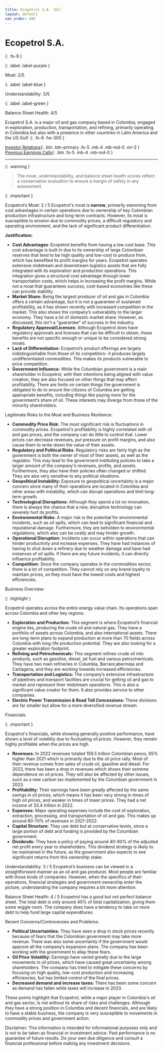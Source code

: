 ```yaml
---
title: Ecopetrol S.A. (EC)
layout: default
nav_order: 686
---
```


# Ecopetrol S.A.
{: .fs-9 }

{: .label .label-purple }

Moat: 2/5

{: .label .label-blue }

Understandability: 3/5

{: .label .label-green }

Balance Sheet Health: 4/5

Ecopetrol S.A. is a major oil and gas company based in Colombia, engaged in exploration, production, transportation, and refining, primarily operating in Colombia but also with a presence in other countries in Latin America and the US Gulf.
{: .fs-6 .fw-300 }

[Investor Relations](https://www.google.com/search?q=EC+investor+relations){: .btn .btn-primary .fs-5 .mb-4 .mb-md-0 .mr-2 }
[Previous Earnings Calls](https://discountingcashflows.com/company/EC/transcripts/){: .btn .fs-5 .mb-4 .mb-md-0 }

---

{: .warning }
>The moat, understandability, and balance sheet health scores reflect a conservative evaluation to ensure a margin of safety in any assessment.



{: .important }

Ecopetrol’s Moat: 2 / 5
Ecopetrol's moat is **narrow**, primarily stemming from cost advantages in certain operations due to ownership of key Colombian production infrastructure and long-term contracts. However, its moat is susceptible to erosion due to commodity prices, a difficult regulatory and operating environment, and the lack of significant product differentiation. 

**Justification:**
* **Cost Advantages**: Ecopetrol benefits from having a low cost base. This cost advantage is built in due to its ownership of large Colombian reserves that tend to be high quality and low-cost to produce from, which has benefited its profit margins for years. Ecopetrol operates extensive midstream and downstream logistics assets that are fully integrated with its exploration and production operations. This integration gives a structural cost advantage through lower transportation costs, which helps in increasing the profit margins. While not a moat that guarantees success, cost-based economies like these can provide stability.
*  **Market Share:** Being the largest producer of oil and gas in Colombia offers a certain advantage, but it is not a guarantee of sustained profitability, as it has shown recently with increased competition in the market. This also shows the company’s vulnerability to the larger economy.  They have a lot of domestic market share. However, as discussed, this isn't a "guarantee" of success in the industry.
*  **Regulatory Approval/Licenses:** Although Ecopetrol does have regulatory approvals and licenses that can be difficult to obtain, these benefits are not specific enough or unique to be considered strong moats.
*   **Lack of Differentiation:** Ecopetrol’s product offerings are largely indistinguishable from those of its competitors- it produces largely undifferentiated commodities. This makes its products vulnerable to price competition.
*   **Government Influence:** While the Columbian government is a main shareholder in Ecopetrol, with their intentions being aligned with value creation, they are also focused on other things that may affect profitability. There are limits on certain things the government is obligated to do to ensure the citizens of Columbia are getting appropriate benefits, including things like paying more for the government’s share of oil. These interests may diverge from those of the minority shareholders.

Legitimate Risks to the Moat and Business Resilience:
*   **Commodity Price Risk:** The most significant risk is fluctuations in commodity prices. Ecopetrol's profitability is highly correlated with oil and gas prices, and the company can do little to control that. Lower prices can decrease revenues, put pressure on profit margins, and also cause them to write-down the value of their assets.
*   **Regulatory and Political Risks**: Regulatory risks are fairly high as the government is both the owner of most of their assets, as well as the regulator. This may lead to the government instituting policies to take a larger amount of the company's revenues, profits, and assets. Furthermore, they also have their policies often changed or shifted. They are also very sensitive to any political situations.
*   **Geopolitical Instability:** Exposure to geopolitical uncertainty is a major concern since many of their operations are located in Colombia and other areas with instability, which can disrupt operations and limit long-term growth.
*   **Technological Disruptions:** Although they spend a lot on innovation, there is always the chance that a new, disruptive technology can severely hurt its profits.
*   **Environmental Risks**: A major risk is the potential for environmental incidents, such as oil spills, which can lead to significant financial and reputational damage. Furthermore, they are beholden to environmental regulations, which also can be costly and may hinder growth.
*   **Operational Disruption:** Incidents can occur within operations that can hinder productivity and increase expenses. They have had instances of having to shut down a refinery due to weather damage and have had instances of oil spills. If there are any future incidents, it can directly influence profitability.
*   **Competition:** Since the company operates in the commodities sector, there is a lot of competition. They cannot rely on any brand loyalty to maintain prices, so they must have the lowest costs and highest efficiencies.

Business Overview:

{: .highlight }

Ecopetrol operates across the entire energy value chain. Its operations span across Colombia and other key regions.

*   **Exploration and Production:** This segment is where Ecopetrol’s financial engine lies, producing the crude oil and natural gas. They have a portfolio of assets across Colombia, and also international assets. There are long-term plans to expand production at more than 70 fields across Columbia with long-life production potential. They are also looking for a greater exploration footprint.
*   **Refining and Petrochemicals:** This segment refines crude oil into products, such as gasoline, diesel, jet fuel and various petrochemicals. They have two main refineries in Columbia, Barrancabermeja and Cartagena, and they are working towards increased efficiencies.
*   **Transportation and Logistics:** The company’s extensive infrastructure of pipelines and transport facilities are crucial for getting oil and gas to market and represent their midstream operations. This is also a significant value creator for them. It also provides service to other companies.
*   **Electric Power Transmission & Road Toll Concessions:** These divisions are far smaller but allow for a more diversified revenue stream.

Financials:

{: .important }

Ecopetrol's financials, while showing generally positive performance, have shown a level of volatility due to fluctuating oil prices. However, they remain highly profitable when the prices are high.

*   **Revenues:** In 2022 revenues totaled 159.5 trillion Colombian pesos, 65% higher than 2021 which is primarily due to the oil price rally. Most of their revenue comes from sales of crude oil, gasoline and diesel. For 2023, there has been a drop in revenues which shows their extreme dependence on oil prices. They will also be affected by other issues, such as a new carbon tax implemented by the Columbian government in 2023.
*   **Profitability:** Their earnings have been greatly affected by the same swings in oil prices, which means it has been very strong in times of high oil prices, and weaker in times of lower prices. They had a net income of 33.4 trillion in 2022.
*   **Expenses:** Major operating expenses include the cost of exploration, extraction, processing, and transportation of oil and gas. This makes up around 60-70% of revenues in 2021-2022.
*   **Capital Structure:** They use debt but at conservative levels, since a large portion of debt and funding is provided by the Columbian government.
*    **Dividends:** They have a policy of paying around 40-60% of the adjusted net profit every year to shareholders. This dividend strategy is likely to be maintained in the future, as the government also expects to see significant returns from this ownership stake.

Understandability: 3 / 5
Ecopetrol’s business can be viewed in a straightforward manner as an oil and gas producer. Most people are familiar with those kinds of companies. However, when the specifics of their operations, financial strategies and government ownership enter the picture, understanding the company requires a bit more attention.

Balance Sheet Health: 4 / 5
Ecopetrol has a good but not perfect balance sheet. The total debt is only around 40% of total capitalization, giving them some wiggle room. The company does have a tendency to take on more debt to help fund large capital expenditures.

Recent Concerns/Controversies and Problems:
*   **Political Uncertainties:** They have seen a drop in stock prices recently because of fears that the Colombian government may take more revenue. There was also some uncertainty if the government would approve all the company’s expansion plans. The company has been working with the government to allay these fears.
*   **Oil Price Volatility:** Earnings have varied greatly due to the large movements in oil prices, which have caused great uncertainty among shareholders. The company has tried to mitigate these concerns by focusing on high quality, low-cost production and increasing efficiencies, but has limited control of the final prices.
*   **Decreased demand and increase taxes:** There has been some concern as demand has fallen while taxes will increase in 2023.

These points highlight that Ecopetrol, while a major player in Colombia's oil and gas sector, is not without its share of risks and challenges. Although they have a strong position in Columbia and decent financials, and are likely to have a stable business, the company is very susceptible to movements in commodity prices and government action.

Disclaimer: This information is intended for informational purposes only and is not to be taken as financial or investment advice. Past performance is no guarantee of future results. Do your own due diligence and consult a financial professional before making any investment decisions.

